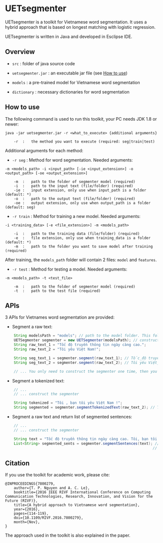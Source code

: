 # UETsegmenter

UETsegmenter is a toolkit for Vietnamese word segmentation. It uses a hybrid approach that is based on longest matching with logistic regression.

UETsegmenter is written in Java and developed in Esclipse IDE.

## Overview

+ ```src``` : folder of java source code

+ ```uetsegmenter.jar``` : an executable jar file (see [How to use](#how-to-use))

+ ```models``` : a pre-trained model for Vietnamese word segmentation

+ ```dictionary``` : necessary dictionaries for word segmentation

## How to use

The following command is used to run this toolkit, your PC needs JDK 1.8 or newer:

```
java -jar uetsegmenter.jar -r <what_to_execute> {additional arguments}

	-r	:	the method you want to execute (required: seg|train|test)
```

Additional arguments for each method:

+ ```-r seg``` : Method for word segmentation. Needed arguments:

```
-m <models_path> -i <input_path> [-ie <input_extension>] -o <output_path> [-oe <output_extension>]

	-m	:	path to the folder of segmenter model (required)
	-i	:	path to the input text (file/folder) (required)
	-ie	:	input extension, only use when input_path is a folder (default: *)
	-o	:	path to the output text (file/folder) (required)
	-oe	:	output extension, only use when output_path is a folder (default: seg)
```

+ ```-r train``` : Method for training a new model. Needed arguments:

```
-i <training_data> [-e <file_extension>] -m <models_path>

	-i	:	path to the training data (file/folder) (required)
	-e	:	file extension, only use when training_data is a folder (default: *)
	-m	:	path to the folder you want to save model after training (required)
```

After training, the ```models_path``` folder will contain 2 files: ```model``` and ```features```.

+ ```-r test``` : Method for testing a model. Needed arguments:

```
-m <models_path> -t <test_file>

	-m	:	path to the folder of segmenter model (required)
	-t	:	path to the test file (required)
```

## APIs

3 APIs for Vietnames word segmentation are provided:

+ Segment a raw text:

```java
	String modelsPath = "models"; // path to the model folder. This folder must contain two files: model, features
	UETSegmenter segmenter = new UETSegmenter(modelsPath); // construct the segmenter
	String raw_text_1 = "Tốc độ truyền thông tin ngày càng cao.";
	String raw_text_2 = "Tôi yêu Việt Nam!";

	String seg_text_1 = segmenter.segment(raw_text_1); // Tốc_độ truyền thông_tin ngày_càng cao .
	String seg_text_2 = segmenter.segment(raw_text_2); // Tôi yêu Việt_Nam !

	// ... You only need to construct the segmenter one time, then you can segment any number of texts.
```

+ Segment a tokenized text:

```java
	// ...
	// ... construct the segmenter

	String tokenized = "Tôi , bạn tôi yêu Việt Nam !";
	String segmented = segmenter.segmentTokenizedText(raw_text_2); // Tôi , bạn tôi yêu Việt_Nam !
```

+ Segment a raw text and return list of segmented sentences:

```java
	// ...
	// ... construct the segmenter

	String text = "Tốc độ truyền thông tin ngày càng cao. Tôi, bạn tôi yêu Việt Nam!";
	List<String> segmented_sents = segmenter.segmentSentences(text); // [0] : Tốc_độ truyền thông_tin ngày_càng cao .
																	// [1] : Tôi , bạn tôi yêu Việt_Nam !
```

## Citation

If you use the toolkit for academic work, please cite:

```
@INPROCEEDINGS{7800279, 
	author={T. P. Nguyen and A. C. Le}, 
	booktitle={2016 IEEE RIVF International Conference on Computing Communication Technologies, Research, Innovation, and Vision for the Future (RIVF)}, 
	title={A hybrid approach to Vietnamese word segmentation}, 
	year={2016}, 
	pages={114-119},
	doi={10.1109/RIVF.2016.7800279}, 
	month={Nov},
}
```

The approach used in the toolkit is also explained in the paper.

